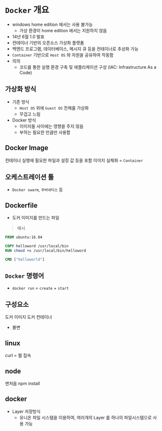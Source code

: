 # `Docker` 개요
- windows home edition 에서는 사용 불가능
    - 가상 환경이 home edition 에서는 지원하지 않음
- 14년 6월 1.0 발표
- 컨테이너 기반의 오픈소스 가상화 플랫폼
- 백엔드 프로그램, 데이터베이스, 메시지 큐 등을 컨테이너로 추상화 가능
- `Container` 기반으로 `Host OS` 와 자원을 공유하여 작동함
- 의의
    - 코드를 통한 실행 환경 구축 및 애플리케이션 구성 (IAC: Infrastructure As a Code)

## 가상화 방식
- 기존 방식
    - `Host OS` 위에 `Guest OS` 전체를 가상화
    - 무겁고 느림
- Docker 방식
    - 이미지들 사이에는 영향을 주지 않음
    - 부하는 필요한 만큼만 사용함

## Docker Image
컨테이너 실행에 필요한 파일과 설정 값 등을 포함
이미지 실체화 = `Container`

## 오케스트레이션 툴
- `Docker swarm`, `쿠버네티스` 등

## Dockerfile
- 도커 이미지를 만드는 파일
> 예시
```Dockerfile
FROM ubuntu:16.04

COPY helloword /usr/local/bin
RUN chmod +x /usr/local/bin/helloword

CMD ["helloworld"]
```

## `Docker` 명령어
- `docker run` = `create` + `start`

## 구성요소
도커 이미지
도커 컨테이너
- 불변

## linux
curl = 웹 접속

## node
맨처음 
npm install

## docker
- Layer 저장방식
    - 유니온 파일 시스템을 이용하여, 여러개의 Layer 를 하나의 파일시스템으로 사용 가능